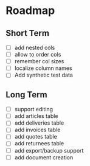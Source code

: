 # Roadmap
## Short Term
- [ ] add nested cols
- [ ] allow to order cols
- [ ] remember col sizes
- [ ] localize column names
- [ ] Add synthetic test data

## Long Term
- [ ] support editing
- [ ] add articles table
- [ ] add deliveries table
- [ ] add invoices table
- [ ] add quotes table
- [ ] add returnees table
- [ ] add export/backup support
- [ ] add document creation
